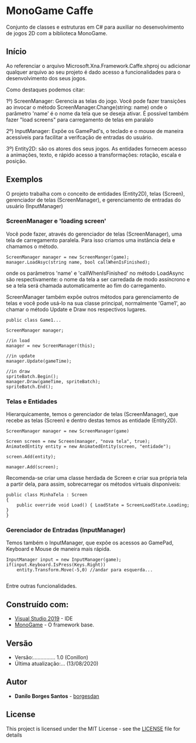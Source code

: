 # MonoGame Caffe

Conjunto de classes e estruturas em C# para auxiliar no desenvolvimento de jogos 2D com a biblioteca MonoGame.

## Início

Ao referenciar o arquivo Microsoft.Xna.Framework.Caffe.shproj ou adicionar qualquer arquivo ao seu projeto é dado acesso a funcionalidades para o desenvolvimento dos seus jogos.

Como destaques podemos citar:

1º) ScreenManager: Gerencia as telas do jogo. Você pode fazer transições ao invocar o método ScreenManager.Change(string: name) onde o parâmetro 'name' é o nome da tela que se deseja ativar. É possível também fazer "load screens" para carregamento de telas em paralalo

2º) InputManager: Expõe os GamePad's, o teclado e o mouse de maneira acessíveis para facilitar a verifcação de entradas do usuário.

3º) Entity2D: são os atores dos seus jogos. As entidades fornecem acesso a animações, texto, e rápido acesso a transformações: rotação, escala e posição.


## Exemplos

O projeto trabalha com o conceito de entidades (Entity2D), telas (Screen), gerenciador de telas (ScreenManager), e gerenciamento de entradas do usuário (InputManager)

### ScreenManager e 'loading screen'

Você pode fazer, através do gerenciador de telas (ScreenManager), uma tela de carregamento paralela. Para isso criamos uma instância dela e chamamos o método.

```
ScreenManager manager = new ScreenManger(game);
manager.LoadAsyc(string name, bool callWhenIsFinished);
```

onde os parâmetros 'name' e 'callWhenIsFinished' no método LoadAsync são respectivamente: o nome da tela a ser carredada de modo assíncrono e se a tela será chamada automaticamente ao fim do carregamento.

ScreenManager também expõe outros métodos para gerenciamento de telas e você pode usá-lo na sua classe principal, normalmente 'Game1', ao chamar o método Update e Draw nos respectivos lugares.

```
public class Game1...

ScreenManager manager;

//in load
manager = new ScreenManager(this);

//in update
manager.Update(gameTime);

//in draw
spriteBatch.Begin();
manager.Draw(gameTime, spriteBatch);
spriteBatch.End();

```

### Telas e Entidades

Hierarquicamente, temos o gerenciador de telas (ScreenManager), que recebe as telas (Screen) e dentro destas temos as entidade (Entity2D).

```
ScreenManager manager = new ScreenManager(game)

Screen screen = new Screen(manager, "nova tela", true);
AnimatedEntity entity = new AnimatedEntity(screen, "entidade");

screen.Add(entity);

manager.Add(screen);

```

Recomenda-se criar uma classe herdada de Screen e criar sua própria tela a partir dela, para assim, sobrecarregar os métodos virtuais disponíveis:

```
public class MinhaTela : Screen
{
	public override void Load() { LoadState = ScreenLoadState.Loading; }
}

```

### Gerenciador de Entradas (InputManager)

Temos também o InputManager, que expõe os acessos ao GamePad, Keyboard e Mouse de maneira mais rápida.

```
InputManager input = new InputManager(game);
if(input.Keyboard.IsPress(Keys.Right))
	entity.Transform.Move(-5,0) //andar para esquerda...
	
```

Entre outras funcionalidades.

## Construído com:

* [Visual Studio 2019](https://visualstudio.microsoft.com/pt-br/) - IDE
* [MonoGame](http://www.monogame.net/) - O framework base.

## Versão

* Versão:............... 1.0 (Conillon)
* Última atualização:... (13/08/2020)

## Autor

* **Danilo Borges Santos** - [borgesdan](https://github.com/borgesdan)

## License

This project is licensed under the MIT License - see the [LICENSE](LICENSE) file for details